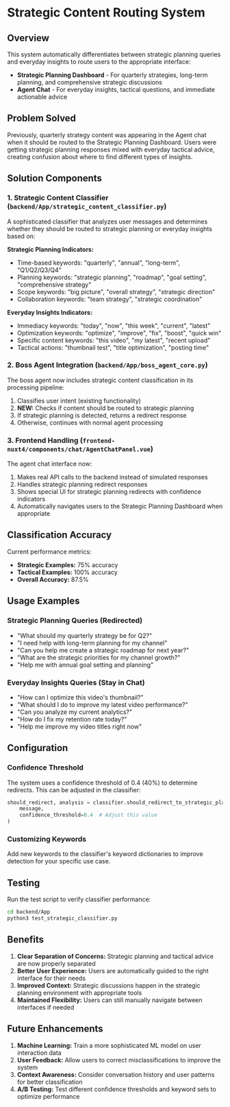 # Strategic Content Routing System

## Overview

This system automatically differentiates between strategic planning queries and everyday insights to route users to the appropriate interface:

- **Strategic Planning Dashboard** - For quarterly strategies, long-term planning, and comprehensive strategic discussions
- **Agent Chat** - For everyday insights, tactical questions, and immediate actionable advice

## Problem Solved

Previously, quarterly strategy content was appearing in the Agent chat when it should be routed to the Strategic Planning Dashboard. Users were getting strategic planning responses mixed with everyday tactical advice, creating confusion about where to find different types of insights.

## Solution Components

### 1. Strategic Content Classifier (`backend/App/strategic_content_classifier.py`)

A sophisticated classifier that analyzes user messages and determines whether they should be routed to strategic planning or everyday insights based on:

**Strategic Planning Indicators:**
- Time-based keywords: "quarterly", "annual", "long-term", "Q1/Q2/Q3/Q4"
- Planning keywords: "strategic planning", "roadmap", "goal setting", "comprehensive strategy"
- Scope keywords: "big picture", "overall strategy", "strategic direction"
- Collaboration keywords: "team strategy", "strategic coordination"

**Everyday Insights Indicators:**
- Immediacy keywords: "today", "now", "this week", "current", "latest"
- Optimization keywords: "optimize", "improve", "fix", "boost", "quick win"
- Specific content keywords: "this video", "my latest", "recent upload"
- Tactical actions: "thumbnail test", "title optimization", "posting time"

### 2. Boss Agent Integration (`backend/App/boss_agent_core.py`)

The boss agent now includes strategic content classification in its processing pipeline:

1. Classifies user intent (existing functionality)
2. **NEW:** Checks if content should be routed to strategic planning
3. If strategic planning is detected, returns a redirect response
4. Otherwise, continues with normal agent processing

### 3. Frontend Handling (`frontend-nuxt4/components/chat/AgentChatPanel.vue`)

The agent chat interface now:

1. Makes real API calls to the backend instead of simulated responses
2. Handles strategic planning redirect responses
3. Shows special UI for strategic planning redirects with confidence indicators
4. Automatically navigates users to the Strategic Planning Dashboard when appropriate

## Classification Accuracy

Current performance metrics:
- **Strategic Examples:** 75% accuracy
- **Tactical Examples:** 100% accuracy  
- **Overall Accuracy:** 87.5%

## Usage Examples

### Strategic Planning Queries (Redirected)
- "What should my quarterly strategy be for Q2?"
- "I need help with long-term planning for my channel"
- "Can you help me create a strategic roadmap for next year?"
- "What are the strategic priorities for my channel growth?"
- "Help me with annual goal setting and planning"

### Everyday Insights Queries (Stay in Chat)
- "How can I optimize this video's thumbnail?"
- "What should I do to improve my latest video performance?"
- "Can you analyze my current analytics?"
- "How do I fix my retention rate today?"
- "Help me improve my video titles right now"

## Configuration

### Confidence Threshold
The system uses a confidence threshold of 0.4 (40%) to determine redirects. This can be adjusted in the classifier:

```python
should_redirect, analysis = classifier.should_redirect_to_strategic_planning(
    message, 
    confidence_threshold=0.4  # Adjust this value
)
```

### Customizing Keywords
Add new keywords to the classifier's keyword dictionaries to improve detection for your specific use case.

## Testing

Run the test script to verify classifier performance:

```bash
cd backend/App
python3 test_strategic_classifier.py
```

## Benefits

1. **Clear Separation of Concerns:** Strategic planning and tactical advice are now properly separated
2. **Better User Experience:** Users are automatically guided to the right interface for their needs
3. **Improved Context:** Strategic discussions happen in the strategic planning environment with appropriate tools
4. **Maintained Flexibility:** Users can still manually navigate between interfaces if needed

## Future Enhancements

1. **Machine Learning:** Train a more sophisticated ML model on user interaction data
2. **User Feedback:** Allow users to correct misclassifications to improve the system
3. **Context Awareness:** Consider conversation history and user patterns for better classification
4. **A/B Testing:** Test different confidence thresholds and keyword sets to optimize performance

